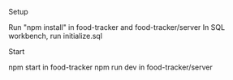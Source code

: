 
Setup

Run "npm install" in food-tracker and food-tracker/server 
In SQL workbench, run initialize.sql

Start

npm start in food-tracker
npm run dev in food-tracker/server